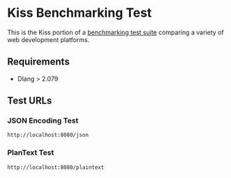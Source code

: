 # Kiss Benchmarking Test

This is the Kiss portion of a [benchmarking test suite](../) comparing a variety of web development platforms.


## Requirements
* Dlang > 2.079

## Test URLs

### JSON Encoding Test

    http://localhost:8080/json
    
### PlanText Test

    http://localhost:8080/plaintext

